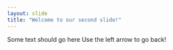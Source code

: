 ```yaml
---
layout: slide
title: "Welcome to our second slide!"
---
```

Some text should go here
Use the left arrow to go back!
